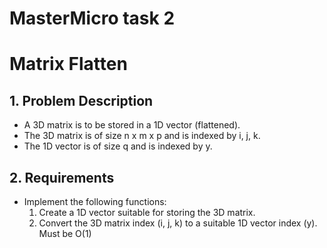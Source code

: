# MasterMicro task 2
# Matrix Flatten

## 1. Problem Description
- A 3D matrix is to be stored in a 1D vector (flattened).
- The 3D matrix is of size n x m x p and is indexed by i, j, k.
- The 1D vector is of size q and is indexed by y.

## 2. Requirements
- Implement the following functions:
  1. Create a 1D vector suitable for storing the 3D matrix.
  2. Convert the 3D matrix index (i, j, k) to a suitable 1D vector index (y). Must be O(1)
